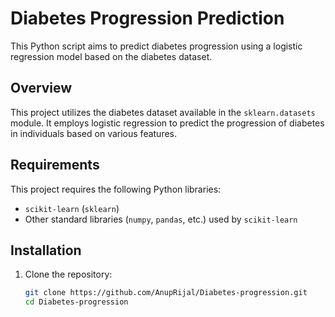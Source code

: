 # Diabetes Progression Prediction

This Python script aims to predict diabetes progression using a logistic regression model based on the diabetes dataset.

## Overview

This project utilizes the diabetes dataset available in the `sklearn.datasets` module. It employs logistic regression to predict the progression of diabetes in individuals based on various features.

## Requirements

This project requires the following Python libraries:

- `scikit-learn` (`sklearn`)
- Other standard libraries (`numpy`, `pandas`, etc.) used by `scikit-learn`

## Installation

1. Clone the repository:
   ```bash
   git clone https://github.com/AnupRijal/Diabetes-progression.git
   cd Diabetes-progression
